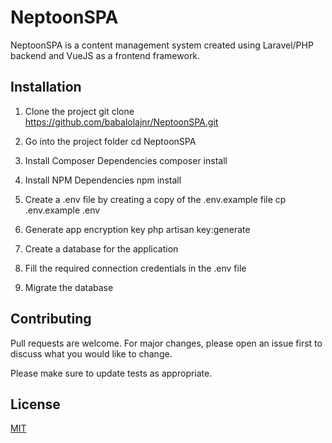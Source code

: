 # NeptoonSPA

NeptoonSPA is a content management system created using Laravel/PHP backend and VueJS as a frontend framework.


## Installation

1. Clone the project
git clone https://github.com/babalolajnr/NeptoonSPA.git

2. Go into the project folder
cd NeptoonSPA

3. Install Composer Dependencies
composer install

4. Install NPM Dependencies
npm install

5. Create a .env file by creating a copy of the .env.example file
cp .env.example .env

6. Generate app encryption key
php artisan key:generate

8. Create a database for the application

9. Fill the required connection credentials in the .env file

10. Migrate the database 

## Contributing
Pull requests are welcome. For major changes, please open an issue first to discuss what you would like to change.

Please make sure to update tests as appropriate.

## License
[MIT](https://choosealicense.com/licenses/mit/)

